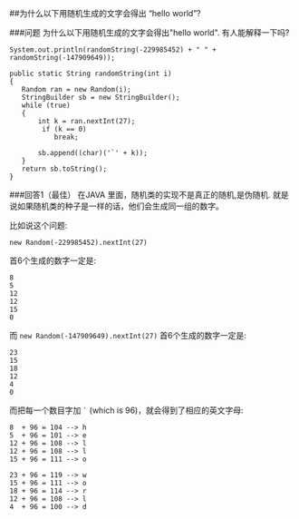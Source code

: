 ##为什么以下用随机生成的文字会得出 “hello world”?

###问题
为什么以下用随机生成的文字会得出"hello world".
有人能解释一下吗?

```
System.out.println(randomString(-229985452) + " " + randomString(-147909649));

public static String randomString(int i)
{
   Random ran = new Random(i);
   StringBuilder sb = new StringBuilder();
   while (true)
   {
       int k = ran.nextInt(27);
        if (k == 0)
           break;
           
       sb.append((char)('`' + k));
   }
   return sb.toString();
}
```
###回答1（最佳）
在JAVA 里面，随机类的实现不是真正的随机,是伪随机.
就是说如果随机类的种子是一样的话，他们会生成同一组的数字。

比如说这个问题:

    new Random(-229985452).nextInt(27)

首6个生成的数字一定是:

    8
    5
    12
    12
    15
    0


而 `new Random(-147909649).nextInt(27)` 首6个生成的数字一定是:

    23
    15
    18
    12
    4
    0

而把每一个数目字加 <code>`</code> (which is 96)，就会得到了相应的英文字母:

    8  + 96 = 104 --> h
    5  + 96 = 101 --> e
    12 + 96 = 108 --> l
    12 + 96 = 108 --> l
    15 + 96 = 111 --> o
    
    23 + 96 = 119 --> w
    15 + 96 = 111 --> o
    18 + 96 = 114 --> r
    12 + 96 = 108 --> l
    4  + 96 = 100 --> d